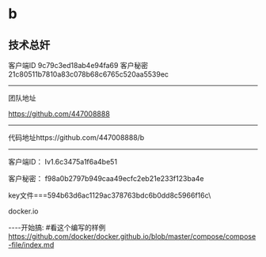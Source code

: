 # b
技术总奸
-------

客户端ID
9c79c3ed18ab4e94fa69
客户秘密
21c80511b7810a83c078b68c6765c520aa5539ec    

--------
团队地址

https://github.com/447008888

--------
代码地址https://github.com/447008888/b

--------

客户端ID： Iv1.6c3475a1f6a4be51

客户秘密： f98a0b2797b949caa49ecfc2eb21e233f123ba4e


key文件===594b63d6ac1129ac378763bdc6b0dd8c5966f16c\


docker.io 



----开始搞:
#看这个编写的样例 
https://github.com/docker/docker.github.io/blob/master/compose/compose-file/index.md
